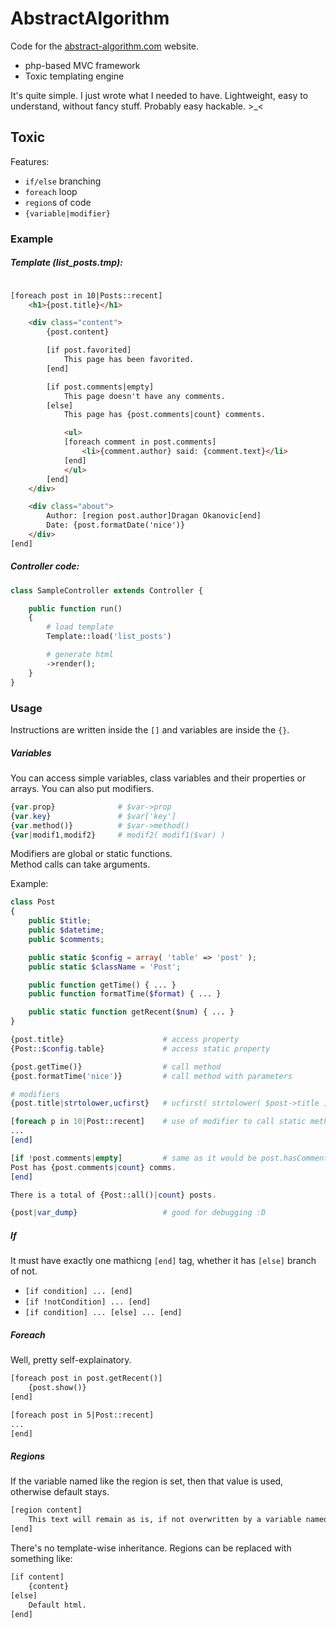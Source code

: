 AbstractAlgorithm
=================

Code for the [abstract-algorithm.com](http://abstract-algorithm.com/) website.

 - php-based MVC framework
 - Toxic templating engine

It's quite simple. I just wrote what I needed to have. Lightweight, easy to understand, without fancy stuff. Probably easy hackable. >_<


## Toxic
Features:

 - `if/else` branching
 - `foreach` loop
 - `region`s of code
 - `{variable|modifier}`

### Example

##### Template (list_posts.tmp):

```html

[foreach post in 10|Posts::recent]
    <h1>{post.title}</h1>

    <div class="content">
        {post.content}

        [if post.favorited]
            This page has been favorited.
        [end]

        [if post.comments|empty]
            This page doesn't have any comments.
        [else]
            This page has {post.comments|count} comments.

            <ul>
            [foreach comment in post.comments]
                <li>{comment.author} said: {comment.text}</li>
            [end]
            </ul>
        [end]
    </div>

    <div class="about">
        Author: [region post.author]Dragan Okanovic[end]
        Date: {post.formatDate('nice')}
    </div>
[end]
```

##### Controller code:

```php
class SampleController extends Controller {

    public function run()
    {
        # load template
        Template::load('list_posts')

        # generate html
        ->render();
    }
}
```

### Usage

Instructions are written inside the `[]` and variables are inside the `{}`.

##### Variables

You can access simple variables, class variables and their properties or arrays. You can also put modifiers.

```php
{var.prop}              # $var->prop
{var.key}               # $var['key']
{var.method()}          # $var->method()
{var|modif1,modif2}     # modif2( modif1($var) )
```

Modifiers are global or static functions.<br>
Method calls can take arguments.<br>

Example:

```php
class Post
{
    public $title;
    public $datetime;
    public $comments;

    public static $config = array( 'table' => 'post' );
    public static $className = 'Post';

    public function getTime() { ... }    
    public function formatTime($format) { ... }

    public static function getRecent($num) { ... }
}
```

```php
{post.title}                      # access property
{Post::$config.table}             # access static property

{post.getTime()}                  # call method
{post.formatTime('nice')}         # call method with parameters

# modifiers
{post.title|strtolower,ucfirst}   # ucfirst( strtolower( $post->title ) )

[foreach p in 10|Post::recent]    # use of modifier to call static method with param - a trick! :D
...
[end]

[if !post.comments|empty]         # same as it would be post.hasComments() but much prettier
Post has {post.comments|count} comms.
[end]

There is a total of {Post::all()|count} posts.

{post|var_dump}                   # good for debugging :D

```

##### If

It must have exactly one mathicng `[end]` tag, whether it has `[else]` branch of not.

 - `[if condition] ... [end]`
 - `[if !notCondition] ... [end]`
 - `[if condition] ... [else] ... [end]`

##### Foreach

Well, pretty self-explainatory.

```html
[foreach post in post.getRecent()]
    {post.show()}
[end]

[foreach post in 5|Post::recent]
...
[end]
```

##### Regions

If the variable named like the region is set, then that value is used, otherwise default stays.

```html
[region content]
    This text will remain as is, if not overwritten by a variable named 'content'.
[end]
```

There's no template-wise inheritance. Regions can be replaced with something like:

```html
[if content]
    {content}
[else]
    Default html.
[end]
```